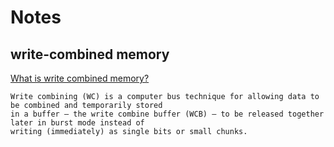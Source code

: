 # Notes

## write-combined memory
[What is write combined memory?](https://www.quora.com/What-is-write-combined-memory)
```
Write combining (WC) is a computer bus technique for allowing data to be combined and temporarily stored 
in a buffer — the write combine buffer (WCB) — to be released together later in burst mode instead of 
writing (immediately) as single bits or small chunks.
```
